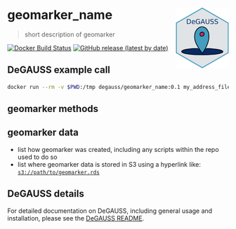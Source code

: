 # geomarker_name <a href='https://degauss-org.github.io/DeGAUSS/'><img src='DeGAUSS_hex.png' align="right" height="138.5" /></a>

> short description of geomarker

[![Docker Build Status](https://img.shields.io/docker/build/degauss/geomarker_name)](https://hub.docker.com/repository/docker/degauss/geomarker_name/tags)
[![GitHub release (latest by date)](https://img.shields.io/github/v/release/degauss-org/geomarker_name)](https://github.com/degauss-org/geomarker_name/releases)

## DeGAUSS example call

```sh
docker run --rm -v $PWD:/tmp degauss/geomarker_name:0.1 my_address_file_geocoded.csv
```

## geomarker methods


## geomarker data

- list how geomarker was created, including any scripts within the repo used to do so
- list where geomarker data is stored in S3 using a hyperlink like: [`s3://path/to/geomarker.rds`](https://geomarker.s3.us-east-2.amazonaws.com/path/to/geomarker.rds)

## DeGAUSS details

For detailed documentation on DeGAUSS, including general usage and installation, please see the [DeGAUSS README](https://github.com/degauss-org/DeGAUSS).

